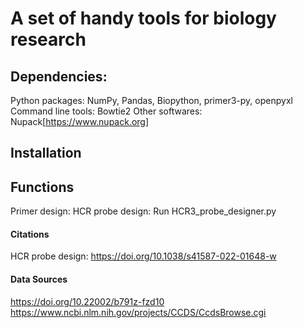 # A set of handy tools for biology research

## Dependencies:
Python packages: NumPy, Pandas, Biopython, primer3-py, openpyxl
Command line tools: Bowtie2
Other softwares: Nupack[https://www.nupack.org]

## Installation

## Functions
Primer design: 
HCR probe design: Run HCR3_probe_designer.py

#### Citations
HCR probe design: https://doi.org/10.1038/s41587-022-01648-w

#### Data Sources
https://doi.org/10.22002/b791z-fzd10
https://www.ncbi.nlm.nih.gov/projects/CCDS/CcdsBrowse.cgi
